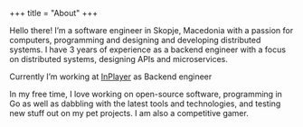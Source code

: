 +++
title = "About"
+++

Hello there! I’m a software engineer in Skopje, Macedonia with a passion for computers, programming and designing and developing distributed systems. I have 3 years of experience as a backend engineer with a focus on distributed systems, designing APIs and microservices.

Currently I’m working at [InPlayer](https://inplayer.com/) as Backend engineer

In my free time, I love working on open-source software, programming in Go as well as dabbling with the latest tools and technologies, and testing new stuff out on my pet projects. I am also a competitive gamer.
